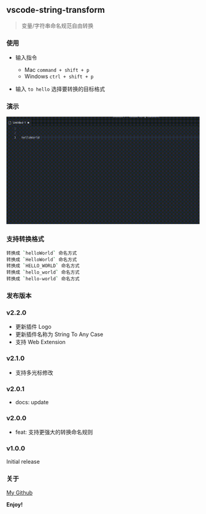 ## vscode-string-transform

> 变量/字符串命名规范自由转换

### 使用

- 输入指令
  - Mac `command + shift + p`
  - Windows `ctrl + shift + p`

- 输入 `to hello` 选择要转换的目标格式

### 演示

![演示](https://raw.githubusercontent.com/gauseen/images-bed/master/vscode/example.gif)

### 支持转换格式

```sh
转换成 `helloWorld` 命名方式
转换成 `HelloWorld` 命名方式
转换成 `HELLO_WORLD` 命名方式
转换成 `hello_world` 命名方式
转换成 `hello-world` 命名方式
```

### 发布版本

### v2.2.0

- 更新插件 Logo
- 更新插件名称为 String To Any Case
- 支持 Web Extension

### v2.1.0

- 支持多光标修改

### v2.0.1

- docs: update

### v2.0.0

- feat: 支持更强大的转换命名规则

### v1.0.0

Initial release

### 关于

[My Github](https://github.com/gauseen/vscode-string-transform)

**Enjoy!**
